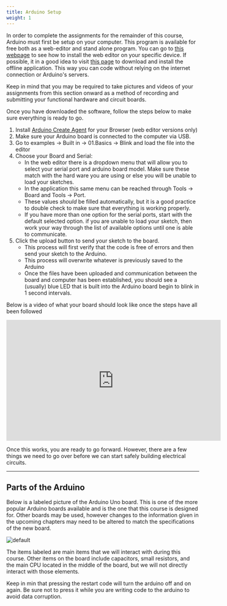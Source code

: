 ```yaml
---
title: Arduino Setup
weight: 1
---
```


In order to complete the assignments for the remainder of this course, Arduino must first be setup on your computer. This program is available for free both as a web-editor and stand alone program. You can go to [this webpage](https://create.arduino.cc/projecthub/Arduino_Genuino/getting-started-with-arduino-web-editor-on-various-platforms-4b3e4a?f=1) to see how to install the web editor on your specific device. If possible, it in a good idea to visit [this page](https://www.arduino.cc/en/main/software) to download and install the offline application. This way you can code without relying on the internet connection or Arduino's servers.

Keep in mind that you may be required to take pictures and videos of your assignments from this section onward as a method of recording and submitting your functional hardware and circuit boards.

Once you have downloaded the software, follow the steps below to make sure everything is ready to go.

1. Install [Arduino Create Agent](https://github.com/arduino/arduino-create-agent) for your Browser (web editor versions only)
2. Make sure your Arduino board is connected to the computer via USB.
3. Go to examples -> Built in -> 01.Basics -> Blink and load the file into the editor
4. Choose your Board and Serial:
    * In the web editor there is a dropdown menu that will allow you to select your serial port and arduino board model. Make sure these match with the hard ware you are using or else you will be unable to load your sketches.
    * In the application this same menu can be reached through Tools -> Board and Tools -> Port.
    * These values _should_ be filled automatically, but it is a good practice to double check to make sure that everything is working properly. 
    * If you have more than one option for the serial ports, start with the default selected option. if you are unable to load your sketch, then work your way through the list of available options until one is able to communicate. 
5.  Click the upload button to send your sketch to the board.
    * This process will first verify that the code is free of errors and then send your sketch to the Arduino.
    * This process will overwrite whatever is previously saved to the Arduino
    * Once the files have been uploaded and communication between the board and computer has been established, you should see a (usually) blue LED that is built into the Arduino board begin to blink in 1 second intervals.

Below is a video of what your board should look like once the steps have all been followed

<iframe width="560" height="315" src="https://www.youtube.com/embed/3tErNe5782Q" frameborder="0" allow="accelerometer; autoplay; encrypted-media; gyroscope; picture-in-picture" allowfullscreen></iframe>

Once this works, you are ready to go forward. However, there are a few things we need to go over before we can start safely building electrical circuits.

---

## Parts of the Arduino

Below is a labeled picture of the Arduino Uno board. This is one of the more popular Arduino boards available and is the one that this course is designed for. Other boards may be used, however changes to the information given in the upcoming chapters may need to be altered to match the specifications of the new board.

![default](/images/graphics/labeledarduino.jpg)

The items labeled are main items that we will interact with during this course. Other items on the board include capacitors, small resistors, and the main CPU located in the middle of the board, but we will not directly interact with those elements.

Keep in min that pressing the restart code will turn the arduino off and on again. Be sure not to press it while you are writing code to the arduino to avoid data corruption. 